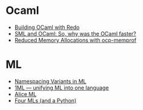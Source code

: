 Ocaml
=====
* [Building OCaml with Redo](http://pozorvlak.dreamwidth.org/179266.html)
* [SML and OCaml: So, why was the OCaml faster?](http://thebreakfastpost.com/2015/05/10/sml-and-ocaml-so-why-was-the-ocaml-faster/)
* [Reduced Memory Allocations with ocp-memprof](http://www.ocamlpro.com/blog/2015/05/18/ocp-memprof-enhance-alt-ergo.html)

# ML
* [Namespacing Variants in ML](http://keleshev.com/namespacing-variants-in-ml)
* [1ML — unifying ML into one language](http://www.mpi-sws.org/~rossberg/1ml/)
* [Alice ML](http://www.ps.uni-saarland.de/alice/)
* [Four MLs (and a Python)](http://thebreakfastpost.com/2015/04/22/four-mls-and-a-python/)
